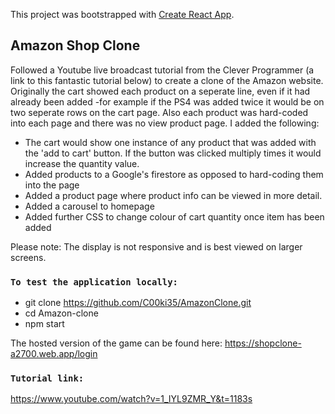 This project was bootstrapped with [Create React App](https://github.com/facebook/create-react-app).

## Amazon Shop Clone

Followed a Youtube live broadcast tutorial from the Clever Programmer (a link to this fantastic tutorial below) to create a clone of the Amazon website. Originally the cart showed each product on a seperate line, even if it had already been added -for example if the PS4 was added twice it would be on two seperate rows on the cart page. Also each product was hard-coded into each page and there was no view product page. I added the following:

- The cart would show one instance of any product that was added with the 'add to cart' button. If the button was clicked multiply times it would increase the quantity value.
- Added products to a Google's firestore as opposed to hard-coding them into the page
- Added a product page where product info can be viewed in more detail.
- Added a carousel to homepage
- Added further CSS to change colour of cart quantity once item has been added

Please note: The display is not responsive and is best viewed on larger screens.

### `To test the application locally:`

- git clone https://github.com/C00ki35/AmazonClone.git
- cd Amazon-clone
- npm start


The hosted version of the game can be found here: 
https://shopclone-a2700.web.app/login


### `Tutorial link:`
https://www.youtube.com/watch?v=1_IYL9ZMR_Y&t=1183s
